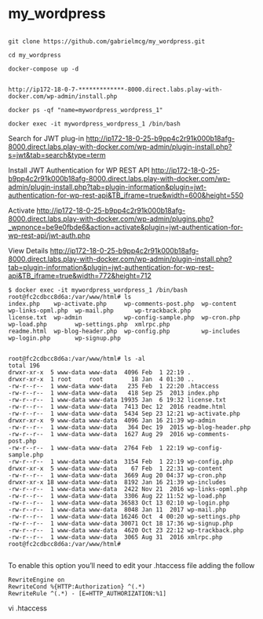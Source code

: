 # my_wordpress

```

git clone https://github.com/gabrielmcg/my_wordpress.git

cd my_wordpress

docker-compose up -d


http://ip172-18-0-7-*************-8000.direct.labs.play-with-docker.com/wp-admin/install.php

docker ps -qf "name=mywordpress_wordpress_1"

docker exec -it mywordpress_wordpress_1 /bin/bash
```

Search for JWT plug-in
http://ip172-18-0-25-b9pp4c2r91k000b18afg-8000.direct.labs.play-with-docker.com/wp-admin/plugin-install.php?s=jwt&tab=search&type=term

Install JWT Authentication for WP REST API
http://ip172-18-0-25-b9pp4c2r91k000b18afg-8000.direct.labs.play-with-docker.com/wp-admin/plugin-install.php?tab=plugin-information&plugin=jwt-authentication-for-wp-rest-api&TB_iframe=true&width=600&height=550

Activate
http://ip172-18-0-25-b9pp4c2r91k000b18afg-8000.direct.labs.play-with-docker.com/wp-admin/plugins.php?_wpnonce=be9e0fbde6&action=activate&plugin=jwt-authentication-for-wp-rest-api/jwt-auth.php

View Details
http://ip172-18-0-25-b9pp4c2r91k000b18afg-8000.direct.labs.play-with-docker.com/wp-admin/plugin-install.php?tab=plugin-information&plugin=jwt-authentication-for-wp-rest-api&TB_iframe=true&width=772&height=712






```
$ docker exec -it mywordpress_wordpress_1 /bin/bash
root@fc2cdbcc8d6a:/var/www/html# ls
index.php    wp-activate.php     wp-comments-post.php  wp-content   wp-links-opml.php  wp-mail.php      wp-trackback.php
license.txt  wp-admin            wp-config-sample.php  wp-cron.php  wp-load.php        wp-settings.php  xmlrpc.php
readme.html  wp-blog-header.php  wp-config.php         wp-includes  wp-login.php       wp-signup.php


root@fc2cdbcc8d6a:/var/www/html# ls -al
total 196
drwxr-xr-x  5 www-data www-data  4096 Feb  1 22:19 .
drwxr-xr-x  1 root     root        18 Jan  4 01:30 ..
-rw-r--r--  1 www-data www-data   235 Feb  1 22:20 .htaccess
-rw-r--r--  1 www-data www-data   418 Sep 25  2013 index.php
-rw-r--r--  1 www-data www-data 19935 Jan  6 19:32 license.txt
-rw-r--r--  1 www-data www-data  7413 Dec 12  2016 readme.html
-rw-r--r--  1 www-data www-data  5434 Sep 23 12:21 wp-activate.php
drwxr-xr-x  9 www-data www-data  4096 Jan 16 21:39 wp-admin
-rw-r--r--  1 www-data www-data   364 Dec 19  2015 wp-blog-header.php
-rw-r--r--  1 www-data www-data  1627 Aug 29  2016 wp-comments-post.php
-rw-r--r--  1 www-data www-data  2764 Feb  1 22:19 wp-config-sample.php
-rw-r--r--  1 www-data www-data  3154 Feb  1 22:19 wp-config.php
drwxr-xr-x  5 www-data www-data    67 Feb  1 22:31 wp-content
-rw-r--r--  1 www-data www-data  3669 Aug 20 04:37 wp-cron.php
drwxr-xr-x 18 www-data www-data  8192 Jan 16 21:39 wp-includes
-rw-r--r--  1 www-data www-data  2422 Nov 21  2016 wp-links-opml.php
-rw-r--r--  1 www-data www-data  3306 Aug 22 11:52 wp-load.php
-rw-r--r--  1 www-data www-data 36583 Oct 13 02:10 wp-login.php
-rw-r--r--  1 www-data www-data  8048 Jan 11  2017 wp-mail.php
-rw-r--r--  1 www-data www-data 16246 Oct  4 00:20 wp-settings.php
-rw-r--r--  1 www-data www-data 30071 Oct 18 17:36 wp-signup.php
-rw-r--r--  1 www-data www-data  4620 Oct 23 22:12 wp-trackback.php
-rw-r--r--  1 www-data www-data  3065 Aug 31  2016 xmlrpc.php
root@fc2cdbcc8d6a:/var/www/html#


```

To enable this option you’ll need to edit your .htaccess file adding the follow

```
RewriteEngine on
RewriteCond %{HTTP:Authorization} ^(.*)
RewriteRule ^(.*) - [E=HTTP_AUTHORIZATION:%1]
```


vi .htaccess




